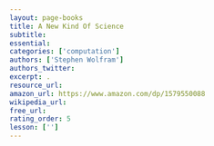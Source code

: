 ```yaml
---
layout: page-books
title: A New Kind Of Science
subtitle: 
essential: 
categories: ['computation']
authors: ['Stephen Wolfram']
authors_twitter: 
excerpt: .
resource_url: 
amazon_url: https://www.amazon.com/dp/1579550088
wikipedia_url: 
free_url: 
rating_order: 5
lesson: ['']
---
```


